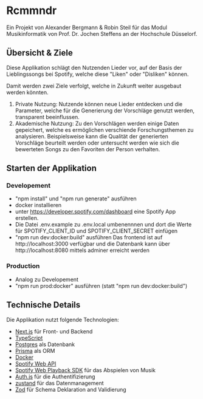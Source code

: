 # Rcmmndr

Ein Projekt von Alexander Bergmann & Robin Steil für das Modul Musikinformatik von Prof. Dr. Jochen Steffens an der Hochschule Düsselorf.

## Übersicht & Ziele

Diese Applikation schlägt den Nutzenden Lieder vor, auf der Basis der Lieblingssongs bei Spotify, welche diese "Liken" oder "Disliken" können.

Damit werden zwei Ziele verfolgt, welche in Zukunft weiter ausgebaut werden könnten.

1. Private Nutzung: Nutzende können neue Lieder entdecken und die Parameter, welche für die Generierung der Vorschläge genutzt werden, transparent beeinflussen.  
2. Akademische Nutzung: Zu den Vorschlägen werden einige Daten gepeichert, welche es ermöglichen verschiende Forschungsthemen zu analysieren. Beispielsweise kann die Qualität der generierten Vorschläge beurteilt werden oder untersucht werden wie sich die bewerteten Songs zu den Favoriten der Person verhalten.
     
## Starten der Applikation

### Developement
- "npm install" und "npm run generate" ausführen
- docker installieren
- unter https://developer.spotify.com/dashboard eine Spotify App erstellen.
- Die Datei .env.example zu .env.local umbenennnen und dort die Werte für SPOTIFY_CLIENT_ID und SPOTIFY_CLIENT_SECRET einfügen
- "npm run dev:docker:build" ausführen
  Das frontend ist auf http://localhost:3000 verfügbar und die Datenbank kann über http://localhost:8080 mittels adminer erreicht werden
### Production
- Analog zu Developement
- "npm run prod:docker" ausführen (statt "npm run dev:docker:build")

## Technische Details

Die Applikation nutzt folgende Technologien:
-  [Next.js](https://nextjs.org/) für Front- und Backend
-  [TypeScript](https://www.typescriptlang.org/)
-  [Postgres](https://www.postgresql.org/) als Datenbank
-  [Prisma](https://www.prisma.io/) als ORM
-  [Docker](https://www.docker.com/)
-  [Spotify Web API](https://developer.spotify.com/documentation/web-api) 
-   [Spotify Web Playback SDK](https://developer.spotify.com/documentation/web-playback-sdk) für das Abspielen von Musik
- [Auth.js](https://authjs.dev/) für die Authentifizierung
- [zustand](https://github.com/pmndrs/zustand) für das Datenmanagement
- [Zod](https://zod.dev/) für Schema Deklaration and Validierung 
